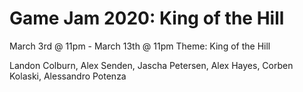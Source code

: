 # Game Jam 2020: King of the Hill
March 3rd @ 11pm - March 13th @ 11pm
Theme: King of the Hill

Landon Colburn,
Alex Senden,
Jascha Petersen,
Alex Hayes,
Corben Kolaski,
Alessandro Potenza
